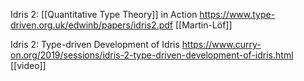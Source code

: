 Idris 2: [[Quantitative Type Theory]] in Action https://www.type-driven.org.uk/edwinb/papers/idris2.pdf [[Martin-Löf]]

Idris 2: Type-driven Development of Idris https://www.curry-on.org/2019/sessions/idris-2-type-driven-development-of-idris.html [[video]]